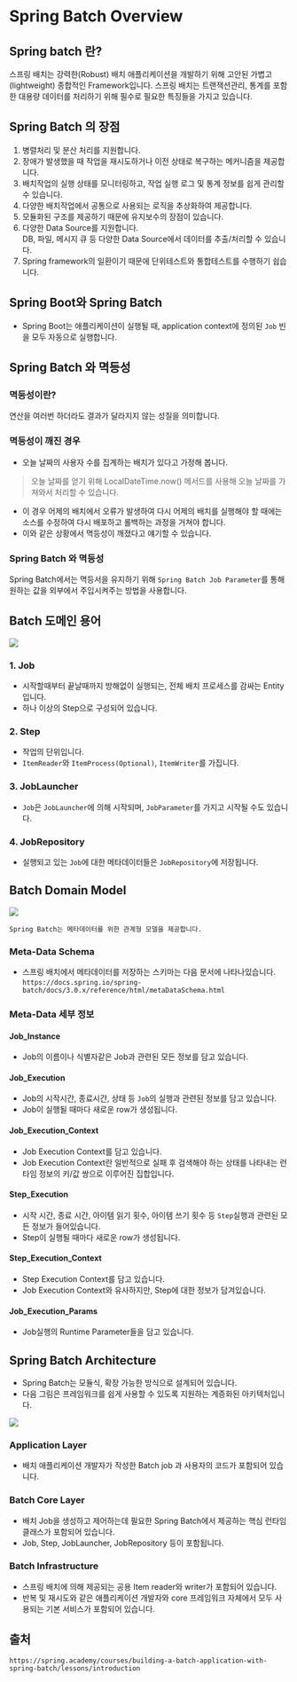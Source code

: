 # Spring Batch Overview

## Spring batch 란?

스프링 배치는 강력한(Robust) 배치 애플리케이션을 개발하기 위해 고안된 가볍고(lightweight) 종합적인 Framework입니다.
스프링 배치는 트랜잭션관리, 통계를 포함한 대용량 데이터를 처리하기 위해 필수로 필요한 특징들을 가지고 있습니다.

## Spring Batch 의 장점

1. 병렬처리 및 분산 처리를 지원합니다.
2. 장애가 발생했을 때 작업을 재시도하거나 이전 상태로 복구하는 메커니즘을 제공합니다.
3. 배치작업의 실행 상태를 모니터링하고, 작업 실행 로그 및 통계 정보를 쉽게 관리할 수 있습니다.
4. 다양한 배치작업에서 공통으로 사용되는 로직을 추상화하여 제공합니다.
5. 모듈화된 구조를 제공하기 때문에 유지보수의 장점이 있습니다.
6. 다양한 Data Source를 지원합니다. <br> DB, 파일, 메시지 큐 등 다양한 Data Source에서 데이터를 추출/처리할 수 있습니다.
7. Spring framework의 일환이기 때문에 단위테스트와 통합테스트를 수행하기 쉽습니다.

## Spring Boot와 Spring Batch

- Spring Boot는 애플리케이션이 실행될 때, application context에 정의된 `Job` 빈을 모두 자동으로 실행합니다.

## Spring Batch 와 멱등성

### 멱등성이란?

연산을 여러번 하더라도 결과가 달라지지 않는 성질을 의미합니다.

### 멱등성이 깨진 경우

- 오늘 날짜의 사용자 수를 집계하는 배치가 있다고 가정해 봅니다.

> 오늘 날짜를 얻기 위해 LocalDateTime.now() 메서드를 사용해 오늘 날짜를 가져와서 처리할 수 있습니다.

- 이 경우 어제의 배치에서 오류가 발생하여 다시 어제의 배치를 실행해야 할 때에는 소스를 수정하여 다시 배포하고 롤백하는 과정을 거쳐야 합니다.
- 이와 같은 상황에서 멱등성이 깨졌다고 얘기할 수 있습니다.

### Spring Batch 와 멱등성

Spring Batch에서는 멱등서을 유지하기 위해 `Spring Batch Job Parameter`를 통해 원하는 값을 외부에서 주입시켜주는 방법을 사용합니다.

## Batch 도메인 용어

<img src=./resource/11_1_BatchDomain.png>

### 1. Job

- 시작할때부터 끝날때까지 방해없이 실행되는, 전체 배치 프로세스를 감싸는 Entity입니다.
- 하나 이상의 Step으로 구성되어 있습니다.

### 2. Step

- 작업의 단위입니다.
- `ItemReader`와 `ItemProcess(Optional)`, `ItemWriter`를 가집니다.

### 3. JobLauncher

- `Job`은 `JobLauncher`에 의해 시작되며, `JobParameter`를 가지고 시작될 수도 있습니다.

### 4. JobRepository

- 실행되고 있는 `Job`에 대한 메타데이터들은 `JobRepository`에 저장됩니다.

## Batch Domain Model

<img src=./resource/11_2_BatchDomainModel.png>

`Spring Batch는 메타데이터를 위한 관계형 모델을 제공합니다.`

### Meta-Data Schema

- 스프링 배치에서 메타데이터를 저장하는 스키마는 다음 문서에 나타나있습니다.
`https://docs.spring.io/spring-batch/docs/3.0.x/reference/html/metaDataSchema.html`

### Meta-Data 세부 정보

#### Job_Instance

- Job의 이름이나 식별자같은 Job과 관련된 모든 정보를 담고 있습니다.

#### Job_Execution

- Job의 시작시간, 종료시간, 상태 등 `Job`의 실행과 관련된 정보를 담고 있습니다.
- Job이 실행될 때마다 새로운 row가 생성됩니다.

#### Job_Execution_Context

- Job Execution Context를 담고 있습니다.
- Job Execution Context란 일반적으로 실패 후 검색해야 하는 상태를 나타내는 런타임 정보의 키/값 쌍으로 이루어진 집합입니다.

#### Step_Execution

- 시작 시간, 종료 시간, 아이템 읽기 횟수, 아이템 쓰기 횟수 등 `Step`실행과 관련된 모든 정보가 들어있습니다.
- Step이 실행될 때마다 새로운 row가 생성됩니다.

#### Step_Execution_Context

- Step Execution Context를 담고 있습니다.
- Job Execution Context와 유사하지만, Step에 대한 정보가 담겨있습니다.

#### Job_Execution_Params

- Job실행의 Runtime Parameter들을 담고 있습니다.

## Spring Batch Architecture

- Spring Batch는 모듈식, 확장 가능한 방식으로 설계되어 있습니다.
- 다음 그림은 프레임워크를 쉽게 사용할 수 있도록 지원하는 계증화된 아키텍처입니다.

<img src=./resource/11_3_SpringBatchArchitecture.png>

### Application Layer

- 배치 애플리케이션 개발자가 작성한 Batch job 과 사용자의 코드가 포함되어 있습니다.

### Batch Core Layer

- 배치 Job을 생성하고 제어하는데 필요한 Spring Batch에서 제공하는 핵심 런타임 클래스가 포함되어 있습니다.
- Job, Step, JobLauncher, JobRepository 등이 포함됩니다.

### Batch Infrastructure

- 스프링 배치에 의해 제공되는 공용 Item reader와 writer가 포함되어 있습니다.
- 반복 및 재시도와 같은 애플리케이션 개발자와 core 프레임워크 자체에서 모두 사용되는 기본 서비스가 포함되어 있습니다.

## 출처

`https://spring.academy/courses/building-a-batch-application-with-spring-batch/lessons/introduction`

